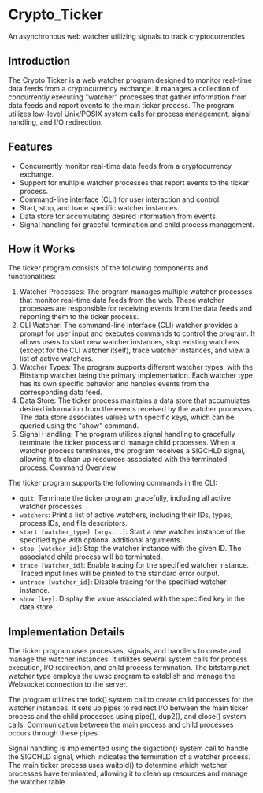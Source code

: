# Crypto_Ticker
An asynchronous web watcher utilizing signals to track cryptocurrencies

## Introduction

The Crypto Ticker is a web watcher program designed to monitor real-time data feeds from a cryptocurrency exchange. It manages a collection of concurrently executing "watcher" processes that gather information from data feeds and report events to the main ticker process. The program utilizes low-level Unix/POSIX system calls for process management, signal handling, and I/O redirection.

## Features

- Concurrently monitor real-time data feeds from a cryptocurrency exchange.
- Support for multiple watcher processes that report events to the ticker process.
- Command-line interface (CLI) for user interaction and control.
- Start, stop, and trace specific watcher instances.
- Data store for accumulating desired information from events.
- Signal handling for graceful termination and child process management.

## How it Works

The ticker program consists of the following components and functionalities:

1. Watcher Processes: The program manages multiple watcher processes that monitor real-time data feeds from the web. These watcher processes are responsible for receiving events from the data feeds and reporting them to the ticker process.
2. CLI Watcher: The command-line interface (CLI) watcher provides a prompt for user input and executes commands to control the program. It allows users to start new watcher instances, stop existing watchers (except for the CLI watcher itself), trace watcher instances, and view a list of active watchers.
3. Watcher Types: The program supports different watcher types, with the Bitstamp watcher being the primary implementation. Each watcher type has its own specific behavior and handles events from the corresponding data feed.
4. Data Store: The ticker process maintains a data store that accumulates desired information from the events received by the watcher processes. The data store associates values with specific keys, which can be queried using the "show" command.
5. Signal Handling: The program utilizes signal handling to gracefully terminate the ticker process and manage child processes. When a watcher process terminates, the program receives a SIGCHLD signal, allowing it to clean up resources associated with the terminated process.
Command Overview

The ticker program supports the following commands in the CLI:

- `quit`: Terminate the ticker program gracefully, including all active watcher processes.
- `watchers`: Print a list of active watchers, including their IDs, types, process IDs, and file descriptors.
- `start [watcher_type] [args...]`: Start a new watcher instance of the specified type with optional additional arguments.
- `stop [watcher_id]`: Stop the watcher instance with the given ID. The associated child process will be terminated.
- `trace [watcher_id]`: Enable tracing for the specified watcher instance. Traced input lines will be printed to the standard error output.
- `untrace [watcher_id]`: Disable tracing for the specified watcher instance.
- `show [key]`: Display the value associated with the specified key in the data store.

## Implementation Details

The ticker program uses processes, signals, and handlers to create and manage the watcher instances. It utilizes several system calls for process execution, I/O redirection, and child process termination. The bitstamp.net watcher type employs the uwsc program to establish and manage the Websocket connection to the server.

The program utilizes the fork() system call to create child processes for the watcher instances. It sets up pipes to redirect I/O between the main ticker process and the child processes using pipe(), dup2(), and close() system calls. Communication between the main process and child processes occurs through these pipes.

Signal handling is implemented using the sigaction() system call to handle the SIGCHLD signal, which indicates the termination of
a watcher process. The main ticker process uses waitpid() to determine which watcher processes have terminated, allowing it to clean up resources and manage the watcher table.
